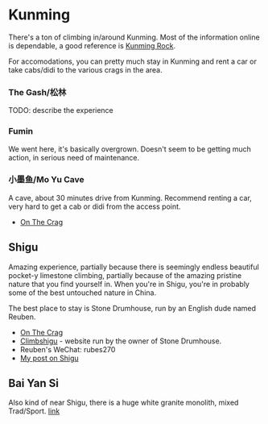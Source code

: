 # Kunming
There's a ton of climbing in/around Kunming. Most of the information online is dependable, a good reference is [Kunming Rock](http://kunmingrock.com/).

For accomodations, you can pretty much stay in Kunming and rent a car or take cabs/didi to the various crags in the area.

### The Gash/松林

TODO: describe the experience

### Fumin

We went here, it's basically overgrown. Doesn't seem to be getting much action, in serious need of maintenance.

### 小墨鱼/Mo Yu Cave

A cave, about 30 minutes drive from Kunming. Recommend renting a car, very hard to get a cab or didi from the access point.

* [On The Crag](https://www.thecrag.com/en/climbing/china/yunnan/xiao-mo-yu-cave)



## Shigu

Amazing experience, partially because there is seemingly endless beautiful pocket-y limestone climbing, partially because of the amazing pristine nature that you find yourself in. When you're in Shigu, you're in probably some of the best untouched nature in China.

The best place to stay is Stone Drumhouse, run by an English dude named Reuben.

* [On The Crag](https://www.thecrag.com/en/climbing/china/yunnan/area/829141857)
* [Climbshigu](http://climbshigu.com/) - website run by the owner of Stone Drumhouse.
* Reuben's WeChat: rubes270
* [My post on Shigu](https://johnny.sh/blog/rock-climbing-in-shigu/)


## Bai Yan Si

Also kind of near Shigu, there is a huge white granite monolith, mixed Trad/Sport. [link](http://www.itinerantclimberscollective.com/allegory-of-the-caves)